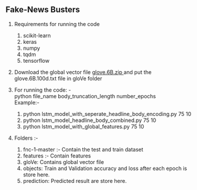 ## Fake-News Busters
1. Requirements for running the code
   1. scikit-learn
   2. keras
   3. numpy
   4. tqdm
   5. tensorflow
   
2. Download the global vector file <a href="http://nlp.stanford.edu/data/glove.6B.zip"> glove.6B.zip </a> and put the glove.6B.100d.txt file in gloVe folder

3. For running the code: - <br/>
   python file_name body_truncation_length number_epochs
   <br/>
   Example:- <br/>
   
   1. python lstm_model_with_seperate_headline_body_encoding.py 75 10
   2. python lstm_model_headline_body_combined.py 75 10
   3. python lstm_model_with_global_features.py 75 10

4. Folders :-
   1. fnc-1-master :- Contain the test and train dataset
   2. features :- Contain features
   3. gloVe: Contains global vector file
   4. objects: Train and Validation accuracy and loss after each epoch is store here.
   5. prediction: Predicted result are store here.
